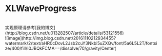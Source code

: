 # XLWaveProgress
 <br>
 实现原理请参考[我的博文](http://blog.csdn.net/u013282507/article/details/53121556)
 <br>
 ![image](http://img.blog.csdn.net/20161110212934455?watermark/2/text/aHR0cDovL2Jsb2cuY3Nkbi5uZXQv/font/5a6L5L2T/fontsize/400/fill/I0JBQkFCMA==/dissolve/70/gravity/Center)

